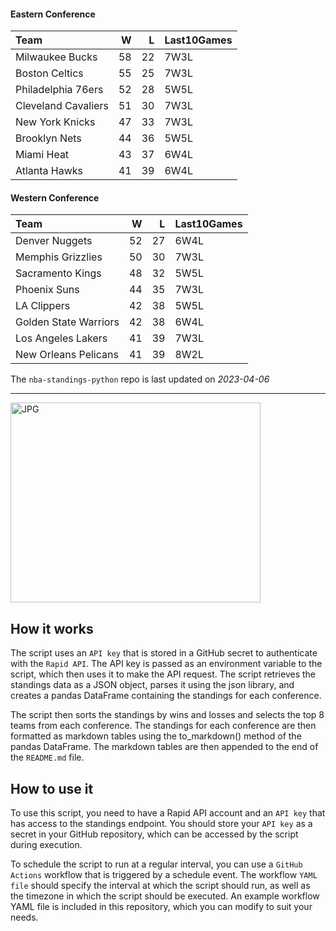 #### Eastern Conference

| Team                |   W |   L | Last10Games   |
|:--------------------|----:|----:|:--------------|
| Milwaukee Bucks     |  58 |  22 | 7W3L          |
| Boston Celtics      |  55 |  25 | 7W3L          |
| Philadelphia 76ers  |  52 |  28 | 5W5L          |
| Cleveland Cavaliers |  51 |  30 | 7W3L          |
| New York Knicks     |  47 |  33 | 7W3L          |
| Brooklyn Nets       |  44 |  36 | 5W5L          |
| Miami Heat          |  43 |  37 | 6W4L          |
| Atlanta Hawks       |  41 |  39 | 6W4L          |

#### Western Conference

| Team                  |   W |   L | Last10Games   |
|:----------------------|----:|----:|:--------------|
| Denver Nuggets        |  52 |  27 | 6W4L          |
| Memphis Grizzlies     |  50 |  30 | 7W3L          |
| Sacramento Kings      |  48 |  32 | 5W5L          |
| Phoenix Suns          |  44 |  35 | 7W3L          |
| LA Clippers           |  42 |  38 | 5W5L          |
| Golden State Warriors |  42 |  38 | 6W4L          |
| Los Angeles Lakers    |  41 |  39 | 7W3L          |
| New Orleans Pelicans  |  41 |  39 | 8W2L          |

The `nba-standings-python` repo is last updated on *2023-04-06*

---
<img alt="JPG" src="https://www.logodesignlove.com/images/classic/nba-logo.jpg" width="400" height="320" />

## How it works
The script uses an `API key` that is stored in a GitHub secret to authenticate with the `Rapid API`. The API key is passed as an environment variable to the script, which then uses it to make the API request. The script retrieves the standings data as a JSON object, parses it using the json library, and creates a pandas DataFrame containing the standings for each conference.

The script then sorts the standings by wins and losses and selects the top 8 teams from each conference. The standings for each conference are then formatted as markdown tables using the to_markdown() method of the pandas DataFrame. The markdown tables are then appended to the end of the `README.md` file.

## How to use it
To use this script, you need to have a Rapid API account and an `API key` that has access to the standings endpoint. You should store your `API key` as a secret in your GitHub repository, which can be accessed by the script during execution.

To schedule the script to run at a regular interval, you can use a `GitHub Actions` workflow that is triggered by a schedule event. The workflow `YAML file` should specify the interval at which the script should run, as well as the timezone in which the script should be executed. An example workflow YAML file is included in this repository, which you can modify to suit your needs.

